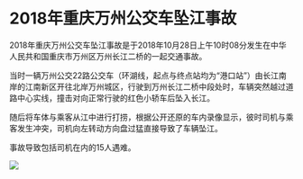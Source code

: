 # 2018年重庆万州公交车坠江事故

2018年重庆万州公交车坠江事故是于2018年10月28日上午10时08分发生在中华人民共和国重庆市万州区万州长江二桥的一起交通事故。

当时一辆万州公交22路公交车（环湖线，起点与终点站均为“港口站”）由长江南岸的江南新区开往北岸万州城区，行驶到万州长江二桥中段处时，车辆突然越过道路中心实线，撞击对向正常行驶的红色小轿车后坠入长江。

随后将车体与乘客从江中进行打捞，根据公开还原的车内录像显示，彼时司机与乘客发生冲突，司机向左转动方向盘过猛直接导致了车辆坠江。

事故导致包括司机在内的15人遇难。

![](/img/accident/2018-Chongqing-bus-crash.png)
